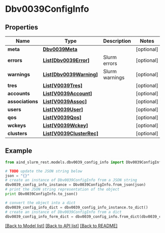 # Dbv0039ConfigInfo


## Properties

Name | Type | Description | Notes
------------ | ------------- | ------------- | -------------
**meta** | [**Dbv0039Meta**](Dbv0039Meta.md) |  | [optional] 
**errors** | [**List[Dbv0039Error]**](Dbv0039Error.md) | Slurm errors | [optional] 
**warnings** | [**List[Dbv0039Warning]**](Dbv0039Warning.md) | Slurm warnings | [optional] 
**tres** | [**List[V0039Tres]**](V0039Tres.md) |  | [optional] 
**accounts** | [**List[V0039Account]**](V0039Account.md) |  | [optional] 
**associations** | [**List[V0039Assoc]**](V0039Assoc.md) |  | [optional] 
**users** | [**List[V0039User]**](V0039User.md) |  | [optional] 
**qos** | [**List[V0039Qos]**](V0039Qos.md) |  | [optional] 
**wckeys** | [**List[V0039Wckey]**](V0039Wckey.md) |  | [optional] 
**clusters** | [**List[V0039ClusterRec]**](V0039ClusterRec.md) |  | [optional] 

## Example

```python
from aind_slurm_rest.models.dbv0039_config_info import Dbv0039ConfigInfo

# TODO update the JSON string below
json = "{}"
# create an instance of Dbv0039ConfigInfo from a JSON string
dbv0039_config_info_instance = Dbv0039ConfigInfo.from_json(json)
# print the JSON string representation of the object
print Dbv0039ConfigInfo.to_json()

# convert the object into a dict
dbv0039_config_info_dict = dbv0039_config_info_instance.to_dict()
# create an instance of Dbv0039ConfigInfo from a dict
dbv0039_config_info_form_dict = dbv0039_config_info.from_dict(dbv0039_config_info_dict)
```
[[Back to Model list]](../README.md#documentation-for-models) [[Back to API list]](../README.md#documentation-for-api-endpoints) [[Back to README]](../README.md)


